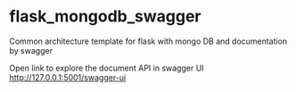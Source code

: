 # flask_mongodb_swagger
Common architecture template for flask with mongo DB and documentation by swagger 

Open link to explore the document API in swagger UI
http://127.0.0.1:5001/swagger-ui
